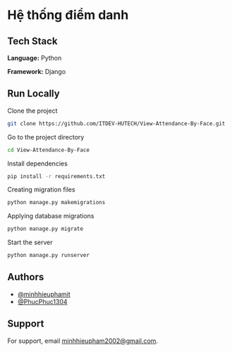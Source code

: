 
# Hệ thống điểm danh




## Tech Stack
**Language:** Python

**Framework:** Django



## Run Locally

Clone the project

```bash
git clone https://github.com/ITDEV-HUTECH/View-Attendance-By-Face.git
```

Go to the project directory

```bash
cd View-Attendance-By-Face
```

Install dependencies

```bash
pip install -r requirements.txt
```

Creating migration files

```bash
python manage.py makemigrations
```

Applying database migrations

```bash
python manage.py migrate
```

Start the server

```bash
python manage.py runserver
```


## Authors

- [@minhhieuphamit](https://www.github.com/minhhieuphamit)
- [@PhucPhuc1304](https://github.com/PhucPhuc1304)


## Support

For support, email minhhieupham2002@gmail.com.

